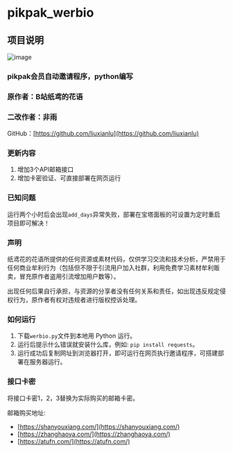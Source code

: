 # pikpak_werbio


## 项目说明
![image](https://github.com/user-attachments/assets/29f4b4a4-3778-40e8-a79c-04cd9a07523e)

### pikpak会员自动邀请程序，python编写
### 原作者：B站纸鸢的花语
### 二改作者：非雨 
GitHub：[https://github.com/liuxianlu](https://github.com/liuxianlu)

### 更新内容

1. 增加3个API邮箱接口
2. 增加卡密验证、可直接部署在网页运行

### 已知问题

运行两个小时后会出现`add_days`异常失败，部署在宝塔面板的可设置为定时重启项目即可解决！

### 声明

纸鸢花的花语所提供的任何资源或素材代码，仅供学习交流和技术分析，严禁用于任何商业牟利行为（包括但不限于引流用户加入社群，利用免费学习素材牟利贩卖，冒充原作者盗用引流增加用户数等）。

出现任何后果自行承担，与资源的分享者没有任何关系和责任，如出现违反规定侵权行为，原作者有权对违规者进行版权控诉处理。

### 如何运行

1. 下载`werbio.py`文件到本地用 Python 运行。
2. 运行后提示什么错误就安装什么库，例如: `pip install requests`。
3. 运行成功后复制网址到浏览器打开，即可运行在网页执行邀请程序，可搭建部署在服务器运行。

### 接口卡密

将接口卡密1，2，3替换为实际购买的邮箱卡密。

邮箱购买地址:
- [https://shanyouxiang.com/](https://shanyouxiang.com/)
- [https://zhanghaoya.com/](https://zhanghaoya.com/)
- [https://atufn.com/](https://atufn.com/)

